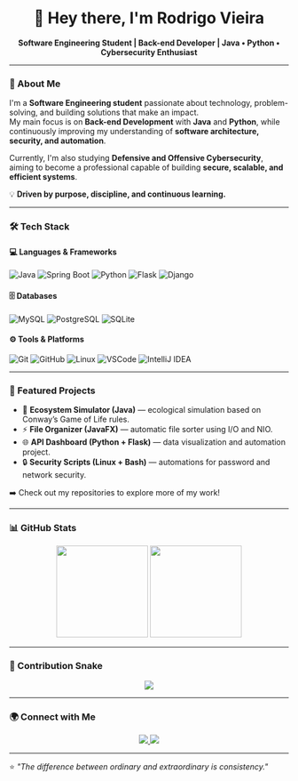 <h1 align="center">👋 Hey there, I'm Rodrigo Vieira</h1>

<p align="center">
  <strong>Software Engineering Student | Back-end Developer | Java • Python • Cybersecurity Enthusiast</strong>
</p>

---

### 🧭 About Me
I'm a **Software Engineering student** passionate about technology, problem-solving, and building solutions that make an impact.  
My main focus is on **Back-end Development** with **Java** and **Python**, while continuously improving my understanding of **software architecture, security, and automation**.

Currently, I'm also studying **Defensive and Offensive Cybersecurity**, aiming to become a professional capable of building **secure, scalable, and efficient systems**.

💡 **Driven by purpose, discipline, and continuous learning.**

---

### 🛠️ Tech Stack

#### 💻 Languages & Frameworks
![Java](https://img.shields.io/badge/Java-ED8B00?style=for-the-badge&logo=java&logoColor=white)
![Spring Boot](https://img.shields.io/badge/Spring%20Boot-6DB33F?style=for-the-badge&logo=springboot&logoColor=white)
![Python](https://img.shields.io/badge/Python-3670A0?style=for-the-badge&logo=python&logoColor=ffdd54)
![Flask](https://img.shields.io/badge/Flask-000000?style=for-the-badge&logo=flask&logoColor=white)
![Django](https://img.shields.io/badge/Django-092E20?style=for-the-badge&logo=django&logoColor=white)

#### 🗄️ Databases
![MySQL](https://img.shields.io/badge/MySQL-00000F?style=for-the-badge&logo=mysql&logoColor=white)
![PostgreSQL](https://img.shields.io/badge/PostgreSQL-316192?style=for-the-badge&logo=postgresql&logoColor=white)
![SQLite](https://img.shields.io/badge/SQLite-07405E?style=for-the-badge&logo=sqlite&logoColor=white)

#### ⚙️ Tools & Platforms
![Git](https://img.shields.io/badge/Git-F05032?style=for-the-badge&logo=git&logoColor=white)
![GitHub](https://img.shields.io/badge/GitHub-181717?style=for-the-badge&logo=github&logoColor=white)
![Linux](https://img.shields.io/badge/Linux-FCC624?style=for-the-badge&logo=linux&logoColor=black)
![VSCode](https://img.shields.io/badge/VSCode-007ACC?style=for-the-badge&logo=visualstudiocode&logoColor=white)
![IntelliJ IDEA](https://img.shields.io/badge/IntelliJ_IDEA-000000?style=for-the-badge&logo=intellijidea&logoColor=white)

---

### 🚀 Featured Projects

- 🧩 **Ecosystem Simulator (Java)** — ecological simulation based on Conway’s Game of Life rules.  
- ⚡ **File Organizer (JavaFX)** — automatic file sorter using I/O and NIO.  
- 🌐 **API Dashboard (Python + Flask)** — data visualization and automation project.  
- 🔒 **Security Scripts (Linux + Bash)** — automations for password and network security.

➡️ Check out my repositories to explore more of my work!

---

### 📊 GitHub Stats

<p align="center">
  <img src="https://github-readme-stats.vercel.app/api?username=Rodrigo-Avieira&show_icons=true&theme=tokyonight" height="165">
  <img src="https://github-readme-stats.vercel.app/api/top-langs/?username=Rodrigo-Avieira&layout=compact&theme=tokyonight" height="165">
</p>

---

### 🐍 Contribution Snake
<p align="center">
  <img src="https://github.com/Rodrigo-Avieira/Rodrigo-Avieira/blob/output/github-contribution-grid-snake.svg">
</p>

---

### 🌍 Connect with Me
<p align="center">
  <a href="https://www.linkedin.com/in/rodrigo-vieira-8a89211b2">
    <img src="https://img.shields.io/badge/LinkedIn-Rodrigo%20Vieira-blue?style=for-the-badge&logo=linkedin&logoColor=white" />
  </a>
  <a href="https://github.com/Rodrigo-Avieira">
    <img src="https://img.shields.io/badge/GitHub-Rodrigo%20Vieira-black?style=for-the-badge&logo=github&logoColor=white" />
  </a>
</p>

---

⭐ *"The difference between ordinary and extraordinary is consistency."*
